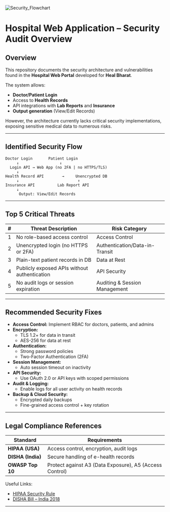 ![Security_Flowchart](https://github.com/user-attachments/assets/c346088e-38d7-43d4-9de0-de6439c9aafc)
# Hospital Web Application – Security Audit Overview

##  Overview

This repository documents the security architecture and vulnerabilities found in the **Hospital Web Portal** developed for **Heal Bharat**.

The system allows:
- **Doctor/Patient Login**
- Access to **Health Records**
- API integrations with **Lab Reports** and **Insurance**
- **Output generation** (View/Edit Records)

However, the architecture currently lacks critical security implementations, exposing sensitive medical data to numerous risks.

---

## Identified Security Flow

```text
Doctor Login       Patient Login
     ↓                  ↓
  Login API → Web App (no 2FA | no HTTPS/TLS)
     ↓
Health Record API        →     Unencrypted DB
     ↓                          ↑
Insurance API          Lab Report API
     ↓
      Output: View/Edit Records
```

---

##  Top 5 Critical Threats

| # | Threat Description                              | Risk Category         |
|---|--------------------------------------------------|------------------------|
| 1 | No role-based access control                     | Access Control         |
| 2 | Unencrypted login (no HTTPS or 2FA)              | Authentication/Data-in-Transit |
| 3 | Plain-text patient records in DB                 | Data at Rest           |
| 4 | Publicly exposed APIs without authentication     | API Security           |
| 5 | No audit logs or session expiration              | Auditing & Session Management |

---

##  Recommended Security Fixes

- **Access Control:** Implement RBAC for doctors, patients, and admins
- **Encryption:**
  - TLS 1.2+ for data in transit
  - AES-256 for data at rest
- **Authentication:**
  - Strong password policies
  - Two-Factor Authentication (2FA)
- **Session Management:**
  - Auto session timeout on inactivity
- **API Security:**
  - Use OAuth 2.0 or API keys with scoped permissions
- **Audit & Logging:**
  - Enable logs for all user activity on health records
- **Backup & Cloud Security:**
  - Encrypted daily backups
  - Fine-grained access control + key rotation

---

##  Legal Compliance References

| Standard | Requirements |
|----------|--------------|
| **HIPAA (USA)** | Access control, encryption, audit logs |
| **DISHA (India)** | Secure handling of e-health records |
| **OWASP Top 10** | Protect against A3 (Data Exposure), A5 (Access Control) |

Useful Links:
- [HIPAA Security Rule](https://www.hhs.gov/hipaa/for-professionals/security/index.html)
- [DISHA Bill – India 2018](https://prsindia.org/billtrack/digital-information-security-health-care-act-2018)

---
